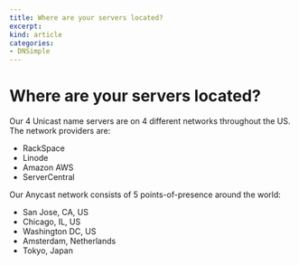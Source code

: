 ```yaml
---
title: Where are your servers located?
excerpt: 
kind: article
categories:
- DNSimple
---
```


# Where are your servers located?

Our 4 Unicast name servers are on 4 different networks throughout the US. The network providers are:

* RackSpace
* Linode
* Amazon AWS
* ServerCentral

Our Anycast network consists of 5 points-of-presence around the world:

* San Jose, CA, US
* Chicago, IL, US
* Washington DC, US
* Amsterdam, Netherlands
* Tokyo, Japan
